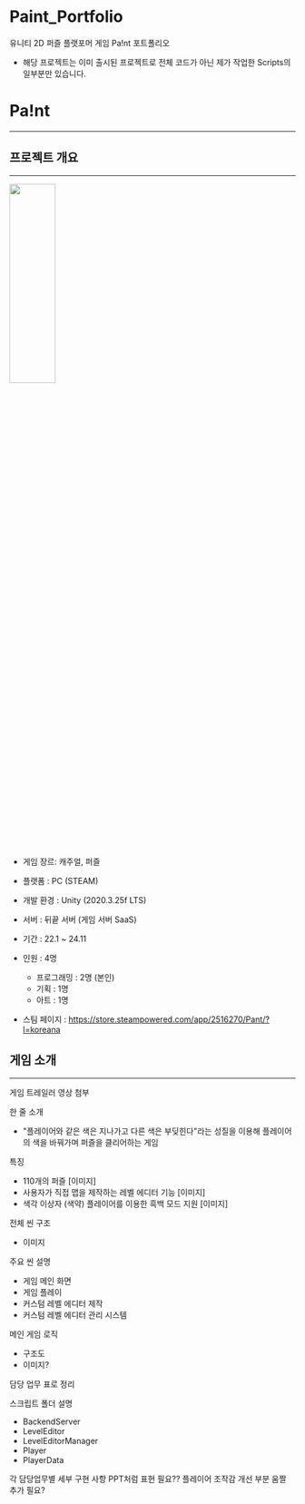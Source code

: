 # Paint_Portfolio
유니티 2D 퍼즐 플랫포머 게임 Pa!nt 포트폴리오

* 해당 프로젝트는 이미 출시된 프로젝트로 전체 코드가 아닌 제가 작업한 Scripts의 일부분만 있습니다.


# Pa!nt
-------------------------

## 프로젝트 개요
-------------------------
<img src = "![Stage_Intro](https://github.com/user-attachments/assets/eda41237-1c3a-4249-99c0-37f690b9ac5b)" width = "40%" height = "30%"></img>


* 게임 장르: 캐주얼, 퍼즐
* 플랫폼 : PC (STEAM)
* 개발 환경 : Unity (2020.3.25f LTS)
* 서버 : 뒤끝 서버 (게임 서버 SaaS)
* 기간 : 22.1 ~ 24.11
* 인원 : 4명
  - 프로그래밍 : 2명 (본인)
  - 기획 : 1명
  - 아트 : 1명

* 스팀 페이지 : https://store.steampowered.com/app/2516270/Pant/?l=koreana

## 게임 소개
----------------------------

게임 트레일러 영상 첨부

한 줄 소개
- "플레이어와 같은 색은 지나가고 다른 색은 부딪힌다"라는 성질을 이용해 플레이어의 색을 바꿔가며 퍼즐을 클리어하는 게임

특징
- 110개의 퍼즐 [이미지]
- 사용자가 직접 맵을 제작하는 레벨 에디터 기능 [이미지]
- 색각 이상자 (색약) 플레이어를 이용한 흑백 모드 지원 [이미지]

전체 씬 구조
- 이미지

주요 씬 설명
- 게임 메인 화면
- 게임 플레이
- 커스텀 레벨 에디터 제작
- 커스텀 레벨 에디터 관리 시스템

메인 게임 로직
- 구조도
- 이미지?

담당 업무
표로 정리

스크립트 폴더 설명
- BackendServer
- LevelEditor
- LevelEditorManager
- Player
- PlayerData

각 담당업무별 세부 구현 사항 PPT처럼 표현 필요??
플레이어 조작감 개선 부분 움짤 추가 필요?

